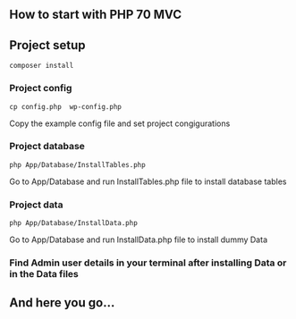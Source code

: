 
## How to start with PHP 70 MVC


## Project setup
```
composer install
```

### Project config
```
cp config.php  wp-config.php
```
Copy the example config file and set project congigurations

### Project database
```
php App/Database/InstallTables.php
```
Go to App/Database and run InstallTables.php file to install database tables

### Project data
```
php App/Database/InstallData.php
```
Go to App/Database and run InstallData.php file to install dummy Data

### Find Admin user details in your terminal after installing Data or in the Data files

## And here you go...
